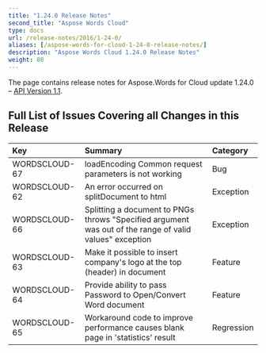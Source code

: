 ```yaml
---
title: "1.24.0 Release Notes"
second_title: "Aspose Words Cloud"
type: docs
url: /release-notes/2016/1-24-0/
aliases: [/aspose-words-for-cloud-1-24-0-release-notes/]
description: "Aspose Words Cloud 1.24.0 Release Notes"
weight: 80
---
```


The page contains release notes for Aspose.Words for Cloud update 1.24.0 – [API Version 1.1](http://api.aspose.com/v1.1/swagger/ui/index).

## Full List of Issues Covering all Changes in this Release

|Key |Summary |Category |
| :- | :- | :- |
|WORDSCLOUD-67 |loadEncoding Common request parameters is not working |Bug |
|WORDSCLOUD-62 |An error occurred on splitDocument to html |Exception |
|WORDSCLOUD-66 |Splitting a document to PNGs throws "Specified argument was out of the range of valid values" exception |Exception |
|WORDSCLOUD-63 |Make it possible to insert company's logo at the top (header) in document |Feature |
|WORDSCLOUD-64 |Provide ability to pass Password to Open/Convert Word document |Feature |
|WORDSCLOUD-65 |Workaround code to improve performance causes blank page in 'statistics' result |Regression |

